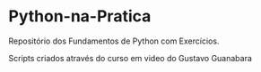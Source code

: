 # Python-na-Pratica
Repositório dos Fundamentos de Python com Exercícios.

Scripts criados através do curso em video do Gustavo Guanabara
